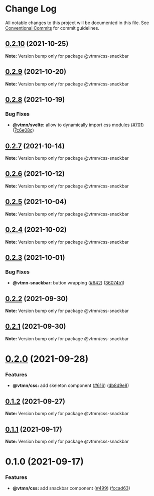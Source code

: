# Change Log

All notable changes to this project will be documented in this file.
See [Conventional Commits](https://conventionalcommits.org) for commit guidelines.

## [0.2.10](https://github.com/Decathlon/vitamin-web/compare/@vtmn/css-snackbar@0.2.9...@vtmn/css-snackbar@0.2.10) (2021-10-25)

**Note:** Version bump only for package @vtmn/css-snackbar





## [0.2.9](https://github.com/Decathlon/vitamin-web/compare/@vtmn/css-snackbar@0.2.8...@vtmn/css-snackbar@0.2.9) (2021-10-20)

**Note:** Version bump only for package @vtmn/css-snackbar





## [0.2.8](https://github.com/Decathlon/vitamin-web/compare/@vtmn/css-snackbar@0.2.7...@vtmn/css-snackbar@0.2.8) (2021-10-19)


### Bug Fixes

* **@vtmn/svelte:** allow to dynamically import css modules ([#701](https://github.com/Decathlon/vitamin-web/issues/701)) ([7c6e08c](https://github.com/Decathlon/vitamin-web/commit/7c6e08c4f76aa32fe92f91d7979df73796ff66e7))





## [0.2.7](https://github.com/Decathlon/vitamin-web/compare/@vtmn/css-snackbar@0.2.6...@vtmn/css-snackbar@0.2.7) (2021-10-14)

**Note:** Version bump only for package @vtmn/css-snackbar





## [0.2.6](https://github.com/Decathlon/vitamin-web/compare/@vtmn/css-snackbar@0.2.5...@vtmn/css-snackbar@0.2.6) (2021-10-12)

**Note:** Version bump only for package @vtmn/css-snackbar





## [0.2.5](https://github.com/Decathlon/vitamin-web/compare/@vtmn/css-snackbar@0.2.4...@vtmn/css-snackbar@0.2.5) (2021-10-04)

**Note:** Version bump only for package @vtmn/css-snackbar





## [0.2.4](https://github.com/Decathlon/vitamin-web/compare/@vtmn/css-snackbar@0.2.3...@vtmn/css-snackbar@0.2.4) (2021-10-02)

**Note:** Version bump only for package @vtmn/css-snackbar





## [0.2.3](https://github.com/Decathlon/vitamin-web/compare/@vtmn/css-snackbar@0.2.2...@vtmn/css-snackbar@0.2.3) (2021-10-01)


### Bug Fixes

* **@vtmn-snackbar:** button wrapping ([#642](https://github.com/Decathlon/vitamin-web/issues/642)) ([36074b1](https://github.com/Decathlon/vitamin-web/commit/36074b1b2a9cf5222f4ff0b2e360f9733b0417e7))





## [0.2.2](https://github.com/Decathlon/vitamin-web/compare/@vtmn/css-snackbar@0.2.1...@vtmn/css-snackbar@0.2.2) (2021-09-30)

**Note:** Version bump only for package @vtmn/css-snackbar





## [0.2.1](https://github.com/Decathlon/vitamin-web/compare/@vtmn/css-snackbar@0.2.0...@vtmn/css-snackbar@0.2.1) (2021-09-30)

**Note:** Version bump only for package @vtmn/css-snackbar





# [0.2.0](https://github.com/Decathlon/vitamin-web/compare/@vtmn/css-snackbar@0.1.2...@vtmn/css-snackbar@0.2.0) (2021-09-28)


### Features

* **@vtmn/css:** add skeleton component ([#616](https://github.com/Decathlon/vitamin-web/issues/616)) ([db8d9e8](https://github.com/Decathlon/vitamin-web/commit/db8d9e80eeb56aac8b3b5584b421244eb8588537))





## [0.1.2](https://github.com/Decathlon/vitamin-web/compare/@vtmn/css-snackbar@0.1.1...@vtmn/css-snackbar@0.1.2) (2021-09-27)

**Note:** Version bump only for package @vtmn/css-snackbar





## [0.1.1](https://github.com/Decathlon/vitamin-web/compare/@vtmn/css-snackbar@0.1.0...@vtmn/css-snackbar@0.1.1) (2021-09-17)

**Note:** Version bump only for package @vtmn/css-snackbar





# 0.1.0 (2021-09-17)


### Features

* **@vtmn/css:** add snackbar component ([#499](https://github.com/Decathlon/vitamin-web/issues/499)) ([fccad63](https://github.com/Decathlon/vitamin-web/commit/fccad63db0b4c86e038166dceafdf43dd0cfdf58))
